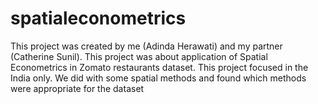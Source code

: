 # spatialeconometrics
This project was created by me (Adinda Herawati) and my partner (Catherine Sunil). This project was about application of Spatial Econometrics in Zomato restaurants dataset. This project focused in the India only. We did with some spatial methods and found which methods were appropriate for the dataset
